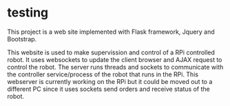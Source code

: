 # testing
This project is a web site implemented with Flask framework, Jquery and Bootstrap.

This website is used to make supervission and control of a RPi controlled robot. It uses websockets to update the client browser and AJAX request to control the robot. The server runs threads and sockets to communicate with the controller service/process of the robot that runs in the RPi. This webserver is currently working on the RPi but it could be moved out to a different PC since it uses sockets send orders and receive status of the robot.
